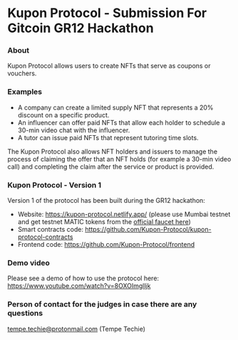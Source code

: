 # Kupon Protocol - Submission For Gitcoin GR12 Hackathon

### About 

Kupon Protocol allows users to create NFTs that serve as coupons or vouchers.

### Examples

- A company can create a limited supply NFT that represents a 20% discount on a specific product.
- An influencer can offer paid NFTs that allow each holder to schedule a 30-min video chat with the influencer.
- A tutor can issue paid NFTs that represent tutoring time slots.

The Kupon Protocol also allows NFT holders and issuers to manage the process of claiming the offer that an NFT holds (for example a 30-min video call) and completing the claim after the service or product is provided.

### Kupon Protocol - Version 1

Version 1 of the protocol has been built during the GR12 hackathon:

- Website: https://kupon-protocol.netlify.app/ (please use Mumbai testnet and get testnet MATIC tokens from the [official faucet here](https://faucet.polygon.technology/))
- Smart contracts code: https://github.com/Kupon-Protocol/kupon-protocol-contracts 
- Frontend code: https://github.com/Kupon-Protocol/frontend 

### Demo video

Please see a demo of how to use the protocol here: https://www.youtube.com/watch?v=8OXOImglljk 

### Person of contact for the judges in case there are any questions

tempe.techie@protonmail.com (Tempe Techie)



